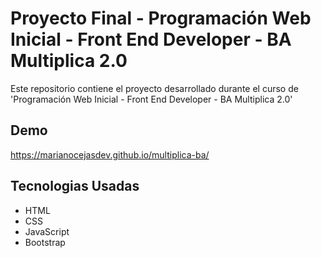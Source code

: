 # Proyecto Final - Programación Web Inicial - Front End Developer - BA Multiplica 2.0

Este repositorio contiene el proyecto desarrollado durante el curso de 'Programación Web Inicial - Front End Developer - BA Multiplica 2.0'

## Demo

https://marianocejasdev.github.io/multiplica-ba/

## Tecnologias Usadas

- HTML
- CSS
- JavaScript
- Bootstrap